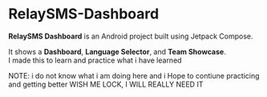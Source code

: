 # RelaySMS-Dashboard

**RelaySMS Dashboard** is an Android project built using Jetpack Compose. 

It shows a **Dashboard**, **Language Selector**, and **Team Showcase**.  
I made this to learn and practice what i have learned

NOTE: i do not know what i am doing here and i Hope to contiune practicing and getting better
 WISH ME LOCK, I WILL REALLY NEED IT 
